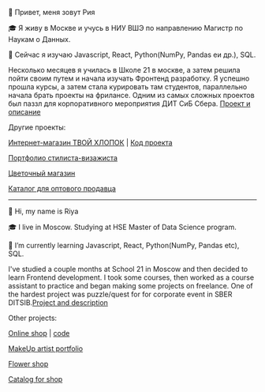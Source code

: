 👋 Привет, меня зовут Рия

🎓 Я живу в Москве и учусь в НИУ ВШЭ по направлению Магистр по Наукам о Данных. 

🌱 Сейчас я изучаю Javascript, React, Python(NumPy, Pandas eи др.), SQL.

Несколько месяцев я училась в Школе 21 в москве, а затем решила пойти своим путем и начала изучать Фронтенд разработку.
Я успешно прошла курсы, а затем стала курировать там студентов, параллельно начала брать проекты на фрилансе. 
Одним из самых сложных проектов был паззл для корпоративного мероприятия ДИТ СиБ Сбера. [Проект и описание](https://github.com/romanovariya/sber_puzzle)

Другие проекты: 

[Интернет-магазин ТВОЙ ХЛОПОК](https://tvoy-hlopok.ru/) | [Код проекта](https://github.com/romanovariya/website-cotton)

[Портфолио стилиста-визажиста](https://helga-polyukh.ru/)

[Цветочный магазин](https://oasismsk.ru/)

[Каталог для оптового продавца](https://juteopt.ru/)


---------
👋 Hi, my name is Riya

🎓 I live in Moscow. Studying at HSE Master of Data Science program.

🌱 I’m currently learning Javascript, React, Python(NumPy, Pandas etc), SQL.

I've studied a couple months at School 21 in Moscow and then decided to learn Frontend development. 
I took some courses, then worked as a course assistant to practice and began making some projects on freelance.
One of the hardest project was puzzle/quest for for corporate event in SBER DITSIB.[Project and description](https://github.com/romanovariya/sber_puzzle)

Other projects: 

[Online shop](https://tvoy-hlopok.ru/) | [code](https://github.com/romanovariya/website-cotton)

[MakeUp artist portfolio](https://helga-polyukh.ru/)

[Flower shop](https://oasismsk.ru/)

[Catalog for shop](https://juteopt.ru/)


